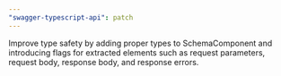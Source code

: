 ```yaml
---
"swagger-typescript-api": patch
---
```


Improve type safety by adding proper types to SchemaComponent and introducing flags for extracted elements such as request parameters, request body, response body, and response errors.
